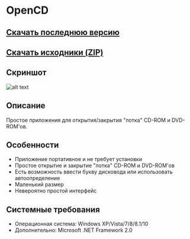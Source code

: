 # OpenCD
## [Скачать последнюю версию](https://github.com/Zalexanninev15/OpenCD/releases/tag/1.1)
## [Скачать исходники (ZIP)](https://github.com/Zalexanninev15/OpenCD/archive/master.zip)

## Скриншот
![alt text](https://i.imgur.com/fszB3aC.png)

## Описание
Простое приложения для открытия/закрытия "лотка" CD-ROM и DVD-ROM'ов.

## Особенности
* Приложение портативное и не требует установки
* Простое открытие и закрытие "лотка" CD-ROM и DVD-ROM'ов
* Есть возможность ввести букву дисковода или использовать автоопределение
* Маленький размер
* Невероятно простой интерфейс

## Системные требования
* Операционная система: Windows XP/Vista/7/8/8.1/10
* Дополнительно: Microsoft .NET Framework 2.0
